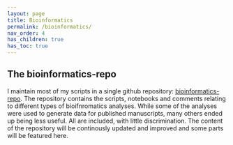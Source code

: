 ```yaml
---
layout: page
title: Bioinformatics
permalink: /bioinformatics/
nav_order: 4
has_children: true
has_toc: true
---
```


## The bioinformatics-repo

I maintain most of my scripts in a single github repository: [bioinformatics-repo](https://github.com/eporetsky/bioinformatics-repo). The repository contains the scripts, notebooks and comments relating to different types of bioifnromatics analyses. While some of the analyses were used to generate data for published manuscripts, many others ended up being less useful. All are included, with little discrimination. The content of the repository will be continously updated and improved and some parts will be featured here.
